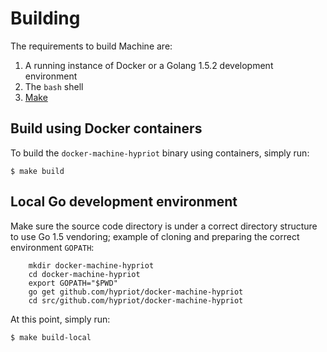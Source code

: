 # Building

The requirements to build Machine are:

1.  A running instance of Docker or a Golang 1.5.2 development environment
2.  The `bash` shell
3.  [Make](https://www.gnu.org/software/make/)

## Build using Docker containers

To build the `docker-machine-hypriot` binary using containers, simply run:

    $ make build

## Local Go development environment

Make sure the source code directory is under a correct directory structure to use Go 1.5 vendoring;
example of cloning and preparing the correct environment `GOPATH`:

        mkdir docker-machine-hypriot
        cd docker-machine-hypriot
        export GOPATH="$PWD"
        go get github.com/hypriot/docker-machine-hypriot
        cd src/github.com/hypriot/docker-machine-hypriot

At this point, simply run:

    $ make build-local
